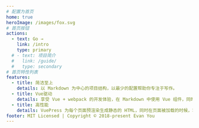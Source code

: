 ```yaml
---
# 配置为首页
home: true
heroImage: /images/fox.svg
# 首页按钮
actions:
  - text: Go →
    link: /intro
    type: primary
  # - text: 项目简介
  #   link: /guide/
  #   type: secondary
# 首页特性列表
features:
  - title: 简洁至上
    details: 以 Markdown 为中心的项目结构，以最少的配置帮助你专注于写作。
  - title: Vue驱动
    details: 享受 Vue + webpack 的开发体验，在 Markdown 中使用 Vue 组件，同时可以使用 Vue 来开发自定义主题。
  - title: 高性能
    details: VuePress 为每个页面预渲染生成静态的 HTML，同时在页面被加载的时候，将作为 SPA 运行。
footer: MIT Licensed | Copyright © 2018-present Evan You
---
```

